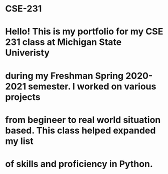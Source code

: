 # CSE-231
#
# Hello! This is my portfolio for my CSE 231 class at Michigan State Univeristy
# during my Freshman Spring 2020-2021 semester. I worked on various projects 
# from begineer to real world situation based. This class helped expanded my list
# of skills and proficiency in Python.
#
